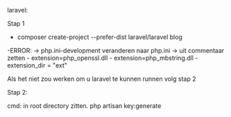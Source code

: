 laravel:

Stap 1

- composer create-project --prefer-dist laravel/laravel blog


-ERROR: 
-> php.ini-development veranderen naar php.ini
-> uit commentaar zetten
	- extension=php_openssl.dll
	- extension=php_mbstring.dll
    - extension_dir = "ext"

Als het niet zou werken om u laravel te kunnen runnen volg stap 2

Stap 2:

cmd:
in root directory zitten.
php artisan key:generate